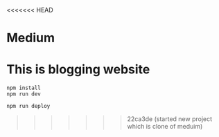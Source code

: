 <<<<<<< HEAD
# Medium
This is blogging website
=======
```
npm install
npm run dev
```

```
npm run deploy
```
>>>>>>> 22ca3de (started new project which is clone of meduim)
